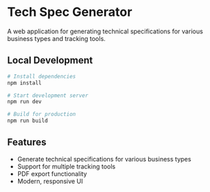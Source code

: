 # Tech Spec Generator

A web application for generating technical specifications for various business types and tracking tools.

## Local Development

```bash
# Install dependencies
npm install

# Start development server
npm run dev

# Build for production
npm run build
```

## Features

- Generate technical specifications for various business types
- Support for multiple tracking tools
- PDF export functionality
- Modern, responsive UI 
